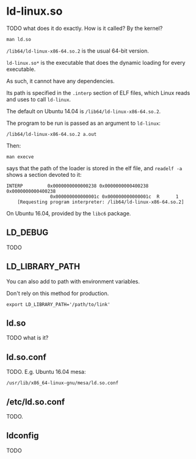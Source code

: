 # ld-linux.so

TODO what does it do exactly. How is it called? By the kernel?

    man ld.so

`/lib64/ld-linux-x86-64.so.2` is the usual 64-bit version.

`ld-linux.so*` is the executable that does the dynamic loading for every executable.

As such, it cannot have any dependencies.

Its path is specified in the `.interp` section of ELF files, which Linux reads and uses to call `ld-linux`.

The default on Ubuntu 14.04 is `/lib64/ld-linux-x86-64.so.2`.

The program to be run is passed as an argument to `ld-linux`:

    /lib64/ld-linux-x86-64.so.2 a.out

Then:

    man execve

says that the path of the loader is stored in the elf file, and `readelf -a` shows a section devoted to it:

    INTERP         0x0000000000000238 0x0000000000400238 0x0000000000400238
                    0x000000000000001c 0x000000000000001c  R      1
        [Requesting program interpreter: /lib64/ld-linux-x86-64.so.2]

On Ubuntu 16.04, provided by the `libc6` package.

## LD_DEBUG

TODO

## LD_LIBRARY_PATH

You can also add to path with environment variables.

Don't rely on this method for production.

    export LD_LIBRARY_PATH='/path/to/link'

## ld.so

TODO what is it?

## ld.so.conf

TODO. E.g. Ubuntu 16.04 mesa:

    /usr/lib/x86_64-linux-gnu/mesa/ld.so.conf

## /etc/ld.so.conf

TODO.

## ldconfig

TODO
